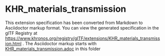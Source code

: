 <!--
Copyright 2022 The Khronos Group Inc.
SPDX-License-Identifier: LicenseRef-KhronosSpecCopyright
-->

# KHR_materials_transmission

This extension specification has been converted from Markdown to Asciidoctor markup format.
You can view the generated specification in the glTF Registry at
https://www.khronos.org/registry/glTF/extensions/KHR_materials_transmission.html .
The Asciidoctor markup starts with [KHR_materials_transmission.adoc](KHR_materials_transmission.adoc) in this folder
